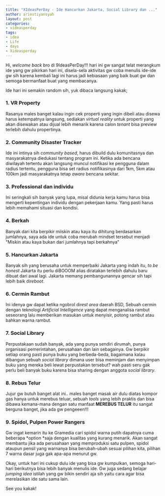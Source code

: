```yaml
---
title: "XIdeasPerDay - Ide Hancurkan Jakarta, Social Library dan ..."
author: ariestiyansyah
layout: post
categories:
- xideasperday
tags:
- idea
- Life
- days
- Xideasperday
---
```


Hi, *welcome back* bro di 9IdeasPerDay!!! hari ini gw sangat telat merangkum ide yang gw pikirkan hari ini, disela-sela aktivitas gw coba menulis ide-ide gw sih karena kembali lagi ini harus jadi kebiasaan yang baik buat gw dan semoga bermanfaat buat yang membacanya.

Ide hari ini semakin random sih, yuk dibaca langsung kakak;

### 1. VR Property
Rasanya males banget kalau ingin cek properti yang ingin dibeli atau disewa harus ketempatnya langsung, sediakan *virtual reality* untuk properti yang akan disewakan atau dijual lebih menarik karena calon *tenant* bisa preview terlebih dahulu propertinya.

### 2. Community Disaster Tracker
Ide ini intinya sih *community based*, harus dibuild dulu komunitasnya dan masyarakatnya diedukasi tentang program ini. Ketika ada bencana diwilayah tertentu akan langsung muncul notifikasi ke pengguna dalam radius tertentu, pengguna bisa set radius notifikasinya dari 1km, 5km atau 100km jadi masyarakatnya tetap *aware* bencana sekitar.

### 3. Professional dan individu
Ini seringkali sih banyak yang lupa, misal didunia kerja kamu harus bisa mengerti kepentingan individu dengan pekerjaan kamu. Yang pasti harus lebih memahami situasi dan kondisi.

### 4. Berkah
Banyak dari kita berpikir miiskin atau kaya itu dihitung berdasarkan jumlahnya, saya ada ide untuk coba merubah mindset tersebut menjadi "Miskin atau kaya bukan dari jumlahnya tapi berkahnya"

### 5. Hancurkan Jakarta
Banyak sih yang berusaha untuk memperbaiki Jakarta yang indah itu, *to be honest* Jakarta itu perlu diBOOOM alias diratakan terlebih dahulu baru dibuat dari awal lagi. Jakarta memang pembangunannya gencar sih tapi lebih baik di*reboot*.

### 6. Cermin Rambut
Ini idenya gw dapat ketika ngobrol di*rest area* daerah BSD, Sebuah cermin dengan  teknologi *Artificial Intelligence* yang dapat menganalisa rambut seseorang lalu memberikan masukan untuk menyisir, potong rambut atau bahkan warna rambut.

### 7. Social Library
Perpustakaan sudah banyak, ada yang punya sendiri dirumah, punya organisasi pemerintahan, perusahaan dan lain sebagainya. Gw berpikir setiap orang pasti punya buku yang berbeda-beda, bagaimana kalau dibangun sebuah *social library* dimana user bisa meminjam dan menyimpan buku yang mereka beli lewat perpustakan tersebut? wah pasti seru gak perlu beli banyak buku karena bisa sharing dengan anggota *social library*.

### 8. Rebus Telur	
Jujur gw butuh banget alat ini.. males banget masak air dulu diatas kompor gas hanya untuk merebus teluar, sebuah *tools* yang lebih praktis dan bisa dibawa kemana-mana dengan satu manfaat **MEREBUS TELUR** itu sangat berguna banget, jika ada gw pengeeen!!!

### 9. Spidol, Pulpen Power Rangers
Gw ingat kemarin itu ke Gramedia cari spidol warna putih dapatnya cuma beberapa *option *saja dengan kualitas yang kurang menarik. Akan sangat membantu jika ada perusahaan yang memproduksi satu pulpen, spidol ataupun pensil yang warnanya bisa berubah-ubah sesuai pilihan kita, pilihan 7 warna dasar juga gak apa-apa menurut gw.

Okay, untuk hari ini cukup dulu ide yang bisa gw kumpulkan, semoga hari-hari berikutnya bisa lebih banyak menulis ide. Gw juga sedang belajar *jumping idea* istilah yang gw bikin sendiri aja sih yaitu cara agar bisa merelasikan ide satu sama lain.

See you kakak!